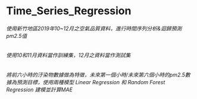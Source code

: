 # Time_Series_Regression
###### 使用新竹地區2019年10~12月之空氣品質資料，進行時間序列分析&迴歸預測pm2.5值
###### 使用10和11月資料當作訓練集，12月之資料當作測試集
###### 將前六小時的汙染物數據做為特徵，未來第一個小時/未來第六個小時的pm2.5數據為預測目標，使用兩種模型 Linear Regression 和 Random Forest Regression 建模並計算MAE
